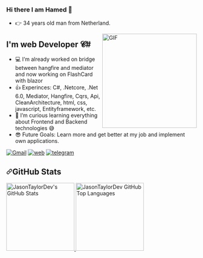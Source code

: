 ### Hi there I am Hamed 👋
- 👉 34 years old man from Netherland.

<img align="right" alt="GIF" height="250px"  src="https://i.imgur.com/9wQrIbR.png" />

## I'm web Developer 𝓒# 
- 💻 I’m already worked on bridge between hangfire and mediator and now working on FlashCard with blazor 
- 👍 Experinces: C#, .Netcore, .Net 6.0, Mediator, Hangfire, Cqrs, Api, CleanArchitecture, html, css, javascript, Entityframework, etc.
- 💪 I’m curious learning everything about Frontend and Backend technologies 😅
- 😎 Future Goals: Learn more and get better at my job and implement own applications.

[![Gmail](https://icons.iconarchive.com/icons/ncrow/mega-pack-1/48/Gmail-icon.png)](mailto:fttcab@gmail.com)
[![web](https://icons.iconarchive.com/icons/simon-cook/xtra-orange/48/HTTP-icon.png)](https://7net.nl)
[![telegram](https://icons.iconarchive.com/icons/froyoshark/enkel/48/Telegram-icon.png)](https://t.me/sevennettt)

<h2 dir="auto"><a id="user-content-github-stats" class="anchor" aria-hidden="true" href="#github-stats"><svg class="octicon octicon-link" viewBox="0 0 16 16" version="1.1" width="16" height="16" aria-hidden="true"><path fill-rule="evenodd" d="M7.775 3.275a.75.75 0 001.06 1.06l1.25-1.25a2 2 0 112.83 2.83l-2.5 2.5a2 2 0 01-2.83 0 .75.75 0 00-1.06 1.06 3.5 3.5 0 004.95 0l2.5-2.5a3.5 3.5 0 00-4.95-4.95l-1.25 1.25zm-4.69 9.64a2 2 0 010-2.83l2.5-2.5a2 2 0 012.83 0 .75.75 0 001.06-1.06 3.5 3.5 0 00-4.95 0l-2.5 2.5a3.5 3.5 0 004.95 4.95l1.25-1.25a.75.75 0 00-1.06-1.06l-1.25 1.25a2 2 0 01-2.83 0z"></path></svg></a>GitHub Stats</h2>

<a href="https://github.com/7net-nl">
  <img height="180em" src="https://camo.githubusercontent.com/581355bcfb2680fd0525a5a840efad80bec5ce8d386a9b9d68a2d631e3456f3a/68747470733a2f2f6769746875622d726561646d652d73746174732e76657263656c2e6170702f6170693f757365726e616d653d4a61736f6e5461796c6f724465762673686f775f69636f6e733d74727565267468656d653d7368616465732d6f662d707572706c6526636f756e745f707269766174653d74727565" alt="JasonTaylorDev's GitHub Stats" data-canonical-src="https://github-readme-stats.vercel.app/api?username=7net-nl&amp;show_icons=true&amp;theme=shades-of-purple&amp;count_private=true" style="max-width: 100%;">
  <img height="180em" src="https://camo.githubusercontent.com/42726d6d1f9a56962ea040d07f316a29b50e5b11b112574167d53e7123742a0e/68747470733a2f2f6769746875622d726561646d652d73746174732e76657263656c2e6170702f6170692f746f702d6c616e67732f3f757365726e616d653d4a61736f6e5461796c6f72446576267468656d653d7368616465732d6f662d707572706c65266c61796f75743d636f6d70616374" alt="JasonTaylorDev GitHub Top Languages" data-canonical-src="https://github-readme-stats.vercel.app/api/top-langs/?username=7net-nl&amp;theme=shades-of-purple&amp;layout=compact" style="max-width: 100%;">
</a>
